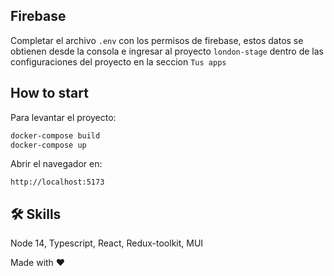 ## Firebase
Completar el archivo `.env` con los permisos de firebase, estos datos se obtienen desde la consola e ingresar al proyecto `london-stage` dentro de las configuraciones del proyecto en la seccion `Tus apps`


## How to start

Para levantar el proyecto:

```bash
docker-compose build
docker-compose up
```

Abrir el navegador en:
```
http://localhost:5173
```

## 🛠 Skills
Node 14, Typescript, React, Redux-toolkit, MUI

Made with ❤️ 
